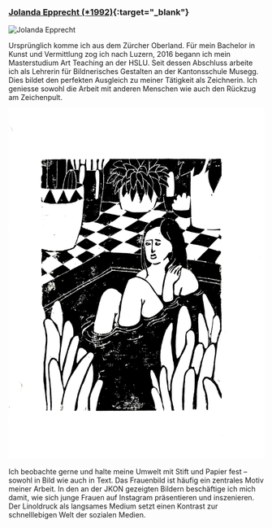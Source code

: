 ### [Jolanda Epprecht (\*1992)](http://www.jolandaepprecht.ch){:target="_blank"}

![Jolanda Epprecht](images/artists/2019/Jolande_Epprecht_Portrait.JPG)

Ursprünglich komme ich aus dem Zürcher Oberland. Für mein Bachelor in Kunst und Vermittlung zog ich nach Luzern, 2016 begann ich mein Masterstudium Art Teaching an der HSLU. Seit dessen Abschluss arbeite ich als Lehrerin für Bildnerisches Gestalten an der Kantonsschule Musegg. Dies bildet den perfekten Ausgleich zu meiner Tätigkeit als Zeichnerin. Ich geniesse sowohl die Arbeit mit anderen Menschen wie auch den Rückzug am Zeichenpult. 

![Jolanda Epprecht's opus](images/artists/2019/Jolande_Epprecht_Werk.jpg)

Ich beobachte gerne und halte meine Umwelt mit Stift und Papier fest – sowohl in Bild wie auch in Text. Das Frauenbild ist häufig ein zentrales Motiv meiner Arbeit. In den an der JKON gezeigten Bildern beschäftige ich mich damit, wie sich junge Frauen auf Instagram präsentieren und inszenieren. Der Linoldruck als langsames Medium setzt einen Kontrast zur schnelllebigen Welt der sozialen Medien. 
